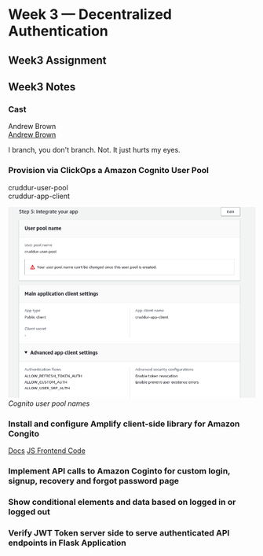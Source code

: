 # Week 3 — Decentralized Authentication

## Week3 Assignment

## Week3 Notes

### Cast
Andrew Brown  
[Andrew Brown](https://i.imgflip.com/1tkjq9.jpg)

I branch, you don't branch. Not. It just hurts my eyes.



### Provision via ClickOps a Amazon Cognito User Pool

cruddur-user-pool  
cruddur-app-client  

![Cognito-user-pool](./img/30.png)  
*Cognito user pool names*


### Install and configure Amplify client-side library for Amazon Congito

[Docs](https://docs.amplify.aws/)
[JS Frontend Code](https://docs.amplify.aws/lib/auth/emailpassword/q/platform/js/)



### Implement API calls to Amazon Coginto for custom login, signup, recovery and forgot password page
### Show conditional elements and data based on logged in or logged out
### Verify JWT Token server side to serve authenticated API endpoints in Flask Application
